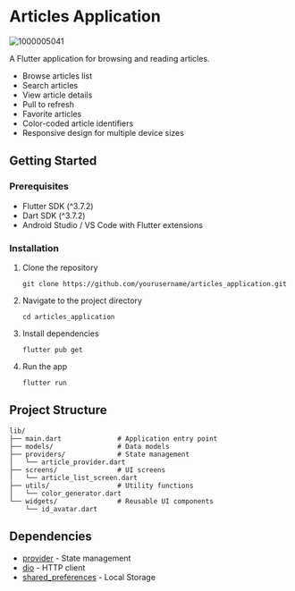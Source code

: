 # Articles Application

![1000005041](https://github.com/user-attachments/assets/7836bbde-1929-4af4-8911-a9c1ddc50e36)

A Flutter application for browsing and reading articles.

- Browse articles list
- Search articles
- View article details
- Pull to refresh
- Favorite articles
- Color-coded article identifiers
- Responsive design for multiple device sizes

## Getting Started

### Prerequisites

- Flutter SDK (^3.7.2)
- Dart SDK (^3.7.2)
- Android Studio / VS Code with Flutter extensions

### Installation

1. Clone the repository
   ```
   git clone https://github.com/yourusername/articles_application.git
   ```

2. Navigate to the project directory
   ```
   cd articles_application
   ```

3. Install dependencies
   ```
   flutter pub get
   ```

4. Run the app
   ```
   flutter run
   ```

## Project Structure

```
lib/
├── main.dart              # Application entry point
├── models/                # Data models
├── providers/             # State management
│   └── article_provider.dart
├── screens/               # UI screens
│   └── article_list_screen.dart
├── utils/                 # Utility functions
│   └── color_generator.dart
└── widgets/               # Reusable UI components
    └── id_avatar.dart
```

## Dependencies

- [provider](https://pub.dev/packages/provider) - State management
- [dio](https://pub.dev/packages/dio) - HTTP client
- [shared_preferences](https://pub.dev/packages/shared_preferences) - Local Storage
